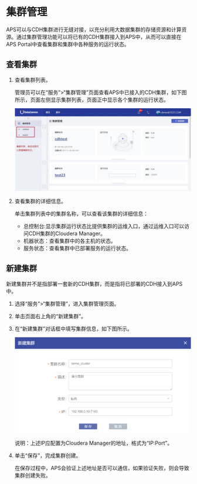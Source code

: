 # 集群管理

APS可以与CDH集群进行无缝对接，以充分利用大数据集群的存储资源和计算资源。通过集群管理功能可以将已有的CDH集群接入到APS中，从而可以直接在APS Portal中查看集群和集群中各种服务的运行状态。

## 查看集群

1. 查看集群列表。

    管理员可以在“服务”>“集群管理”页面查看APS中已接入的CDH集群，如下图所示，页面左侧显示集群列表，页面正中显示各个集群的运行状态。
    
    ![](/admin_guide/fig/fig_03.jpg)
    
2. 查看集群的详细信息。
    
    单击集群列表中的集群名称，可以查看该集群的详细信息：
    * 总控制台:显示集群运行状态比提供集群的运维入口，通过运维入口可以访问CDH集群的Cloudera Manager。
    * 机器状态：查看集群中的各主机的状态。
    * 服务状态：查看集群中已部署服务的运行状态。

## 新建集群 
新建集群并不是指部署一套新的CDH集群，而是指将已部署的CDH接入到APS中。

1. 选择“服务”>“集群管理”，进入集群管理页面。
2. 单击页面右上角的“新建集群”。
3. 在“新建集群”对话框中填写集群信息，如下图所示。

    ![](/admin_guide/fig/fig_04.png)
    
    说明：上述IP应配置为Cloudera Manager的地址，格式为“IP:Port”。
4. 单击“保存”，完成集群创建。
    
    在保存过程中，APS会验证上述地址是否可以通信，如果验证失败，则会导致集群创建失败。 